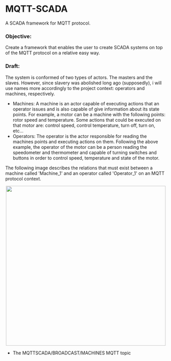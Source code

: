 MQTT-SCADA
==========
A SCADA framework for MQTT protocol.

<h3>Objective:</h3>
Create a framework that enables the user to create SCADA systems on top of the MQTT protocol on a relative easy way.

<h3>Draft:</h3>
The system is conformed of two types of actors. The masters and the slaves. However, since slavery was abolished long ago (supposedly), i will use names more accordingly to the project context: operators and machines, respectively. <br>
<ul>
<li>Machines: A machine is an actor capable of executing actions that an operator issues and is also capable of give information about its state points. For example, a motor can be a machine with the following points: rotor speed and temperature. Some actions that could be executed on that motor are: control speed, control temperature, turn off, turn on, etc...
<li>Operators: The operator is the actor responsible for reading the machines points and executing actions on them. Following the above example, the operator of the motor can be a person reading the speedometer and thermometer and capable of turning switches and buttons in order to control speed, temperature and state of the motor.
</ul> 
The following image describes the relations that must exist between a machine called 'Machine_1' and an operator called 'Operator_1'  on an MQTT protocol context. <br>
<p align="center">
<img src="https://cloud.githubusercontent.com/assets/9935348/5175413/1c7dc21c-7400-11e4-8fe3-635df8b5030a.png" height=500 width=500>
</p>
<ul>
<li>The MQTTSCADA/BROADCAST/MACHINES MQTT topic
</ul>
